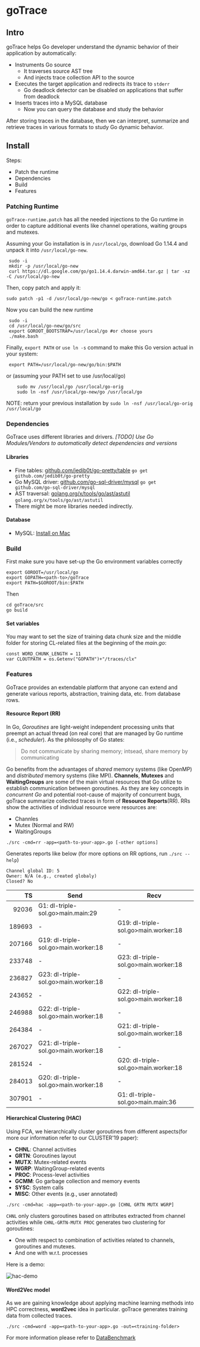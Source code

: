 # goTrace



## Intro

goTrace helps Go developer understand the dynamic behavior of their application by automatically:
- Instruments Go source
   * It traverses source AST tree
   * And injects trace collection API to the source
- Executes the target application and redirects its trace to ```stderr```
   * Go deadlock detector can be disabled on applications that suffer from deadlock
- Inserts traces into a MySQL database
   * Now you can query the database and study the behavior

After storing traces in the database, then we can interpret, summarize and retrieve traces in various formats to study Go dynamic behavior.

## Install

Steps:
- Patch the runtime
- Dependencies
- Build
- Features

### Patching Runtime
`goTrace-runtime.patch` has all the needed injections to the Go runtime in order to capture additional events like channel operations, waiting groups and mutexes.

Assuming your Go installation is in `/usr/local/go`, download Go 1.14.4 and unpack it into `/usr/local/go-new`.
```
 sudo -i
 mkdir -p /usr/local/go-new
 curl https://dl.google.com/go/go1.14.4.darwin-amd64.tar.gz | tar -xz -C /usr/local/go-new
 ```

Then, copy patch and apply it:
```
sudo patch -p1 -d /usr/local/go-new/go < goTrace-runtime.patch
```

Now you can build the new runtime
```
 sudo -i
 cd /usr/local/go-new/go/src
 export GOROOT_BOOTSTRAP=/usr/local/go #or choose yours
 ./make.bash
 ```

Finally, `export PATH` or `use ln -s` command to make this Go version actual in your system:
```
 export PATH=/usr/local/go-new/go/bin:$PATH
 ```
or (assuming your PATH set to use /usr/local/go)
```
	sudo mv /usr/local/go /usr/local/go-orig
	sudo ln -nsf /usr/local/go-new/go /usr/local/go
```
NOTE: return your previous installation by `sudo ln -nsf /usr/local/go-orig /usr/local/go`


### Dependencies
GoTrace uses different libraries and drivers. *[TODO] Use Go Modules/Vendors to automatically detect dependencies and versions*

#### Libraries

- Fine tables: [github.com/jedib0t/go-pretty/table](https://github.com/jedib0t/go-pretty)
  `go get github.com/jedib0t/go-pretty`
- Go MySQL driver: [github.com/go-sql-driver/mysql](https://github.com/go-sql-driver/mysql)
  `go get github.com/go-sql-driver/mysql`
- AST traversal: [golang.org/x/tools/go/ast/astutil](https://golang.org/x/tools/go/ast/astutil)
  `golang.org/x/tools/go/ast/astutil`
- There might be more libraries needed indirectly.

#### Database

- MySQL: [Install on Mac](https://dev.mysql.com/doc/mysql-osx-excerpt/5.7/en/osx-installation-pkg.html)

### Build
First make sure you have set-up the Go environment variables correctly
```
export GOROOT=/usr/local/go
export GOPATH=<path-to>/goTrace
export PATH=$GOROOT/bin:$PATH
```
Then
```
cd goTrace/src
go build
```

#### Set variables
You may want to set the size of training data chunk size and the middle folder for storing CL-related files at the beginning of the *main.go*:
```
const WORD_CHUNK_LENGTH = 11
var CLOUTPATH = os.Getenv("GOPATH")+"/traces/clx"
```


### Features
GoTrace provides an extendable platform that anyone can extend and generate various reports, abstraction, training data, etc. from database rows.

#### Resource Report (RR)
In Go, *Goroutines* are light-weight independent processing units that preempt an actual thread (on real core) that are managed by Go runtime (i.e., *scheduler*).  As the philosophy of Go states:

> Do not communicate by sharing memory; intsead, share memory by communicating

Go benefits from the advantages of *shared* memory systems (like OpenMP) and *distributed* memory systems (like MPI). **Channels**, **Mutexes** and **WaitingGroups** are some of the main virtual resources that Go utilize to establish communication between goroutines. As they are key concepts in *concurrent Go* and potential root-cause of majority of concurrent bugs, goTrace summarize collected traces in form of **Resource Reports**(RR). RRs show the activities of individual resource were resources are:
- Channles
- Mutex (Normal and RW)
- WaitingGroups

```
./src -cmd=rr -app=<path-to-your-app>.go [-other options]
```
Generates reports like below (for more options on RR options, run `./src --help`)

```
Channel global ID: 5
Owner: N/A (e.g., created globaly)
Closed? No
```
| TS | Send | Recv |
| ---:| --- | --- |
| 92036 | G1: dl-triple-sol.go>main.main:29<br/> | - |
| 189693 | - | G19: dl-triple-sol.go>main.worker:18<br/> |
| 207166 | G19: dl-triple-sol.go>main.worker:18<br/> | - |
| 233748 | - | G23: dl-triple-sol.go>main.worker:18<br/> |
| 236827 | G23: dl-triple-sol.go>main.worker:18<br/> | - |
| 243652 | - | G22: dl-triple-sol.go>main.worker:18<br/> |
| 246988 | G22: dl-triple-sol.go>main.worker:18<br/> | - |
| 264384 | - | G21: dl-triple-sol.go>main.worker:18<br/> |
| 267027 | G21: dl-triple-sol.go>main.worker:18<br/> | - |
| 281524 | - | G20: dl-triple-sol.go>main.worker:18<br/> |
| 284013 | G20: dl-triple-sol.go>main.worker:18<br/> | - |
| 307901 | - | G1: dl-triple-sol.go>main.main:36<br/> |

#### Hierarchical Clustering (HAC)
Using FCA, we hierarchically cluster goroutines from different aspects(for more our information refer to our CLUSTER'19 paper):
- **CHNL**: Channel activities
- **GRTN**: Goroutines layout
- **MUTX**: Mutex-related events
- **WGRP**: WaitingGroup-related events
- **PROC**: Process-level activities
- **GCMM**: Go garbage collection and memory events
- **SYSC**: System calls
- **MISC**: Other events (e.g., user annotated)

```
./src -cmd=hac -app=<path-to-your-app>.go [CHNL GRTN MUTX WGRP]
```

`CHNL` only clusters goroutines based on attributes extracted from channel activities while `CHNL-GRTN-MUTX PROC` generates two clustering for goroutines:
- One with respect to combination of activities related to channels, goroutines and mutexes.
- And one with w.r.t. processes

Here is a demo:

![hac-demo](demo/hac-demo.png)

#### Word2Vec model
As we are gaining knowledge about applying machine learning methods into HPC correctness, **word2vec** idea in particular. goTrace generates training data from collected traces.
```
./src -cmd=word -app=<path-to-your-app>.go -out=<training-folder>
```

 For more information please refer to [DataBenchmark](DataBenchmark/README.md)
